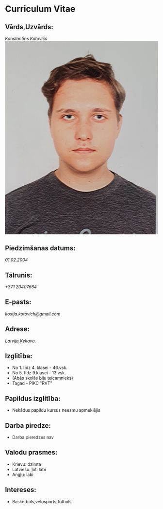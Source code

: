# Curriculum Vitae

## Vārds,Uzvārds:
_Konstantīns Kotovičs_![My picture](https://github.com/kostjakotovich/Mans-CV/blob/main/forCV.jpg)
## Piedzimšanas datums:
_01.02.2004_
## Tālrunis:
_+371 20407664_
## E-pasts:
_kostja.kotovich@gmail.com_
## Adrese:
_Latvija,Ķekava._

## Izglitība:
* No 1. līdz 4. klasei - 46.vsk.
* No 5. līdz 9.klasei - 13.vsk.
* (Abās skolās biju teicamnieks)
* Tagad - PIKC "RVT"

## Papildus izglitība:
* Nekādus papildu kursus neesmu apmeklējis

## Darba piredze:
* Darba pieredzes nav

## Valodu prasmes:
* Krievu: dzimta
* Latviešu: ļoti labi
* Angļu: labi

## Intereses:
* Basketbols,velosports,futbols